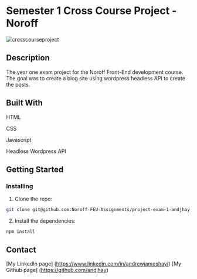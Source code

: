 # Semester 1 Cross Course Project - Noroff

![crosscourseproject](https://user-images.githubusercontent.com/88853764/172799761-5db281a5-dc62-41c9-bea1-5210cdf4eb08.png)

## Description

The year one exam project for the Noroff Front-End development course. The goal was to create a blog site using wordpress headless API to create the posts.

## Built With

HTML

CSS

Javascript

Headless Wordpress API

## Getting Started

### Installing

1. Clone the repo:

```bash
git clone git@github.com:Noroff-FEU-Assignments/project-exam-1-andjhay.git
```

2. Install the dependencies:

```
npm install
```

## Contact

[My LinkedIn page] (https://www.linkedin.com/in/andrewjameshay/)
[My Github page] (https://github.com/andjhay)
